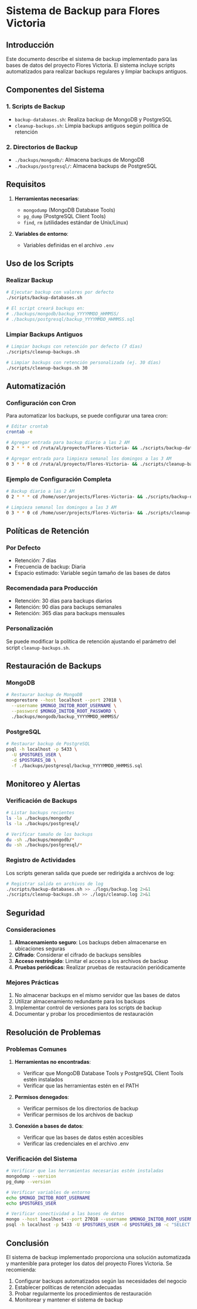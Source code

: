 # Sistema de Backup para Flores Victoria

## Introducción

Este documento describe el sistema de backup implementado para las bases de datos del proyecto Flores Victoria. El sistema incluye scripts automatizados para realizar backups regulares y limpiar backups antiguos.

## Componentes del Sistema

### 1. Scripts de Backup

- `backup-databases.sh`: Realiza backup de MongoDB y PostgreSQL
- `cleanup-backups.sh`: Limpia backups antiguos según política de retención

### 2. Directorios de Backup

- `./backups/mongodb/`: Almacena backups de MongoDB
- `./backups/postgresql/`: Almacena backups de PostgreSQL

## Requisitos

1. **Herramientas necesarias**:
   - `mongodump` (MongoDB Database Tools)
   - `pg_dump` (PostgreSQL Client Tools)
   - `find`, `rm` (utilidades estándar de Unix/Linux)

2. **Variables de entorno**:
   - Variables definidas en el archivo `.env`

## Uso de los Scripts

### Realizar Backup

```bash
# Ejecutar backup con valores por defecto
./scripts/backup-databases.sh

# El script creará backups en:
# ./backups/mongodb/backup_YYYYMMDD_HHMMSS/
# ./backups/postgresql/backup_YYYYMMDD_HHMMSS.sql
```

### Limpiar Backups Antiguos

```bash
# Limpiar backups con retención por defecto (7 días)
./scripts/cleanup-backups.sh

# Limpiar backups con retención personalizada (ej. 30 días)
./scripts/cleanup-backups.sh 30
```

## Automatización

### Configuración con Cron

Para automatizar los backups, se puede configurar una tarea cron:

```bash
# Editar crontab
crontab -e

# Agregar entrada para backup diario a las 2 AM
0 2 * * * cd /ruta/al/proyecto/Flores-Victoria- && ./scripts/backup-databases.sh

# Agregar entrada para limpieza semanal los domingos a las 3 AM
0 3 * * 0 cd /ruta/al/proyecto/Flores-Victoria- && ./scripts/cleanup-backups.sh 7
```

### Ejemplo de Configuración Completa

```bash
# Backup diario a las 2 AM
0 2 * * * cd /home/user/projects/Flores-Victoria- && ./scripts/backup-databases.sh >> ./logs/backup.log 2>&1

# Limpieza semanal los domingos a las 3 AM
0 3 * * 0 cd /home/user/projects/Flores-Victoria- && ./scripts/cleanup-backups.sh 7 >> ./logs/cleanup.log 2>&1
```

## Políticas de Retención

### Por Defecto
- Retención: 7 días
- Frecuencia de backup: Diaria
- Espacio estimado: Variable según tamaño de las bases de datos

### Recomendada para Producción
- Retención: 30 días para backups diarios
- Retención: 90 días para backups semanales
- Retención: 365 días para backups mensuales

### Personalización
Se puede modificar la política de retención ajustando el parámetro del script `cleanup-backups.sh`.

## Restauración de Backups

### MongoDB

```bash
# Restaurar backup de MongoDB
mongorestore --host localhost --port 27018 \
  --username $MONGO_INITDB_ROOT_USERNAME \
  --password $MONGO_INITDB_ROOT_PASSWORD \
  ./backups/mongodb/backup_YYYYMMDD_HHMMSS/
```

### PostgreSQL

```bash
# Restaurar backup de PostgreSQL
psql -h localhost -p 5433 \
  -U $POSTGRES_USER \
  -d $POSTGRES_DB \
  -f ./backups/postgresql/backup_YYYYMMDD_HHMMSS.sql
```

## Monitoreo y Alertas

### Verificación de Backups

```bash
# Listar backups recientes
ls -la ./backups/mongodb/
ls -la ./backups/postgresql/

# Verificar tamaño de los backups
du -sh ./backups/mongodb/*
du -sh ./backups/postgresql/*
```

### Registro de Actividades

Los scripts generan salida que puede ser redirigida a archivos de log:

```bash
# Registrar salida en archivos de log
./scripts/backup-databases.sh >> ./logs/backup.log 2>&1
./scripts/cleanup-backups.sh >> ./logs/cleanup.log 2>&1
```

## Seguridad

### Consideraciones

1. **Almacenamiento seguro**: Los backups deben almacenarse en ubicaciones seguras
2. **Cifrado**: Considerar el cifrado de backups sensibles
3. **Acceso restringido**: Limitar el acceso a los archivos de backup
4. **Pruebas periódicas**: Realizar pruebas de restauración periódicamente

### Mejores Prácticas

1. No almacenar backups en el mismo servidor que las bases de datos
2. Utilizar almacenamiento redundante para los backups
3. Implementar control de versiones para los scripts de backup
4. Documentar y probar los procedimientos de restauración

## Resolución de Problemas

### Problemas Comunes

1. **Herramientas no encontradas**:
   - Verificar que MongoDB Database Tools y PostgreSQL Client Tools estén instalados
   - Verificar que las herramientas estén en el PATH

2. **Permisos denegados**:
   - Verificar permisos de los directorios de backup
   - Verificar permisos de los archivos de backup

3. **Conexión a bases de datos**:
   - Verificar que las bases de datos estén accesibles
   - Verificar las credenciales en el archivo .env

### Verificación del Sistema

```bash
# Verificar que las herramientas necesarias estén instaladas
mongodump --version
pg_dump --version

# Verificar variables de entorno
echo $MONGO_INITDB_ROOT_USERNAME
echo $POSTGRES_USER

# Verificar conectividad a las bases de datos
mongo --host localhost --port 27018 --username $MONGO_INITDB_ROOT_USERNAME --password $MONGO_INITDB_ROOT_PASSWORD
psql -h localhost -p 5433 -U $POSTGRES_USER -d $POSTGRES_DB -c "SELECT version();"
```

## Conclusión

El sistema de backup implementado proporciona una solución automatizada y mantenible para proteger los datos del proyecto Flores Victoria. Se recomienda:

1. Configurar backups automatizados según las necesidades del negocio
2. Establecer políticas de retención adecuadas
3. Probar regularmente los procedimientos de restauración
4. Monitorear y mantener el sistema de backup